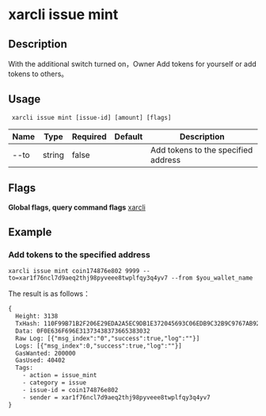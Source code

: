 # xarcli issue mint

## Description
With the additional switch turned on，Owner Add tokens for yourself or add tokens to others。

## Usage
```shell
 xarcli issue mint [issue-id] [amount] [flags]
```
| Name   | Type    | Required   | Default   | Description      |
| --------  | ------------------- | ----- | ------ | -------- |
| --to                  | string | false|| Add tokens to the specified address |

## Flags

**Global flags, query command flags** [xarcli](../README.md)

## Example

### Add tokens to the specified address
```shell
xarcli issue mint coin174876e802 9999 --to=xar1f76ncl7d9aeq2thj98pyveee8twplfqy3q4yv7 --from $you_wallet_name
```
The result is as follows：
```txt
{
  Height: 3138
  TxHash: 110F99B71B2F206E29EDA2A5EC9DB1E372045693C06EDB9C32B9C9767AB92F93
  Data: 0F0E636F696E31373438373665383032
  Raw Log: [{"msg_index":"0","success":true,"log":""}]
  Logs: [{"msg_index":0,"success":true,"log":""}]
  GasWanted: 200000
  GasUsed: 40402
  Tags:
    - action = issue_mint
    - category = issue
    - issue-id = coin174876e802
    - sender = xar1f76ncl7d9aeq2thj98pyveee8twplfqy3q4yv7
}
```
